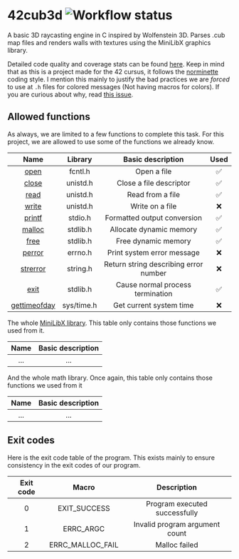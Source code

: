 # 42cub3d ![Workflow status](https://github.com/xdec0de/42cub3d/actions/workflows/validate.yml/badge.svg)

A basic 3D raycasting engine in C inspired by Wolfenstein 3D.
Parses .cub map files and renders walls with textures using the MiniLibX graphics library.

Detailed code quality and coverage stats can be found
[here](https://app.codacy.com/gh/xDec0de/42cub3d). Keep in mind that as this is a project
made for the 42 cursus, it follows the [norminette](https://github.com/42School/norminette)
coding style. I mention this mainly to justify the bad practices we are *forced* to
use at `.h` files for colored messages (Not having macros for colors). If you are curious
about why, read [this issue](https://github.com/42school/norminette/issues/534).

## Allowed functions

As always, we are limited to a few functions to complete this task.
For this project, we are allowed to use some of the functions we already know.

| Name | Library | Basic description | Used |
| :---: | :---: | :---: | :---: |
| [open](https://linux.die.net/man/3/open) | fcntl.h | Open a file | ✅ |
| [close](https://linux.die.net/man/2/close) | unistd.h | Close a file descriptor | ✅ |
| [read](https://linux.die.net/man/3/read) | unistd.h | Read from a file | ✅ |
| [write](https://linux.die.net/man/3/write) | unistd.h | Write on a file | ❌ |
| [printf](https://linux.die.net/man/3/printf) | stdio.h | Formatted output conversion | ✅ |
| [malloc](https://linux.die.net/man/3/malloc) | stdlib.h | Allocate dynamic memory | ✅ |
| [free](https://linux.die.net/man/3/free) | stdlib.h | Free dynamic memory | ✅ |
| [perror](https://linux.die.net/man/3/perror) | errno.h | Print system error message | ❌ |
| [strerror](https://linux.die.net/man/3/strerror) | string.h | Return string describing error number | ❌ |
| [exit](https://linux.die.net/man/3/exit) | stdlib.h | Cause normal process termination | ✅ |
| [gettimeofday](https://linux.die.net/man/2/gettimeofday) | sys/time.h | Get current system time | ❌ |

The whole [MiniLibX library](https://github.com/42Paris/minilibx-linux). This
table only contains those functions we used from it.

| Name | Basic description |
| :---: | :---: |
| ... | ... |

And the whole math library. Once again, this table only contains those
functions we used from it

| Name | Basic description |
| :---: | :---: |
| ... | ... |

## Exit codes

Here is the exit code table of the program. This exists mainly to ensure consistency in
the exit codes of our program.

| Exit code | Macro | Description |
| :---: | :---: | :---: |
| 0 | EXIT_SUCCESS | Program executed successfully |
| 1 | ERRC_ARGC | Invalid program argument count |
| 2 | ERRC_MALLOC_FAIL | Malloc failed |
